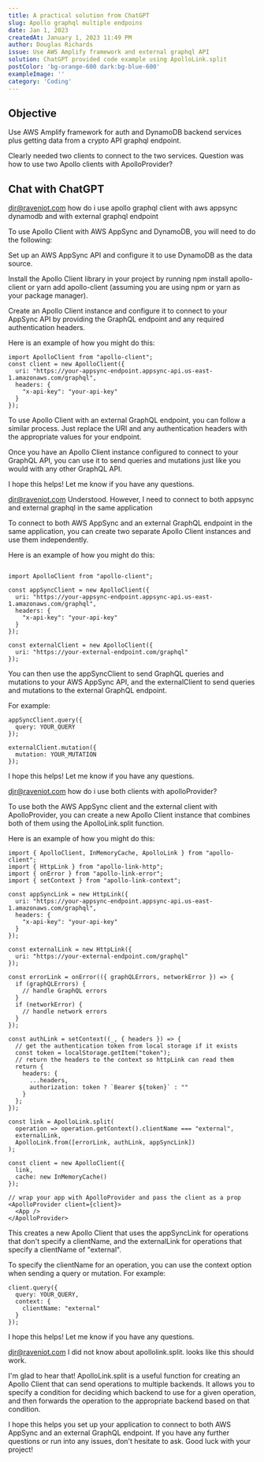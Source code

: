 ```yaml
---
title: A practical solution from ChatGPT
slug: Apollo graphql multiple endpoins
date: Jan 1, 2023
createdAt: January 1, 2023 11:49 PM
author: Douglas Richards
issue: Use AWS Amplify framework and external graphql API
solution: ChatGPT provided code example using ApolloLink.split
postColor: 'bg-orange-600 dark:bg-blue-600'
exampleImage: ''
category: 'Coding'
---
```


## Objective

Use AWS Amplify framework for auth and DynamoDB backend services plus getting data from a crypto API graphql endpoint.

Clearly needed two clients to connect to the two services. Question was how to use two Apollo clients with ApolloProvider?

## Chat with ChatGPT

djr@raveniot.com how do i use apollo graphql client with aws appsync dynamodb and with external graphql endpoint

To use Apollo Client with AWS AppSync and DynamoDB, you will need to do the following:

Set up an AWS AppSync API and configure it to use DynamoDB as the data source.

Install the Apollo Client library in your project by running npm install apollo-client or yarn add apollo-client (assuming you are using npm or yarn as your package manager).

Create an Apollo Client instance and configure it to connect to your AppSync API by providing the GraphQL endpoint and any required authentication headers.

Here is an example of how you might do this:

```
import ApolloClient from "apollo-client";
const client = new ApolloClient({
  uri: "https://your-appsync-endpoint.appsync-api.us-east-1.amazonaws.com/graphql",
  headers: {
    "x-api-key": "your-api-key"
  }
});
```

To use Apollo Client with an external GraphQL endpoint, you can follow a similar process. Just replace the URI and any authentication headers with the appropriate values for your endpoint.

Once you have an Apollo Client instance configured to connect to your GraphQL API, you can use it to send queries and mutations just like you would with any other GraphQL API.

I hope this helps! Let me know if you have any questions.

djr@raveniot.com Understood. However, I need to connect to both appsync and external graphql in the same application

To connect to both AWS AppSync and an external GraphQL endpoint in the same application, you can create two separate Apollo Client instances and use them independently.

Here is an example of how you might do this:

```

import ApolloClient from "apollo-client";

const appSyncClient = new ApolloClient({
  uri: "https://your-appsync-endpoint.appsync-api.us-east-1.amazonaws.com/graphql",
  headers: {
    "x-api-key": "your-api-key"
  }
});

const externalClient = new ApolloClient({
  uri: "https://your-external-endpoint.com/graphql"
});
```

You can then use the appSyncClient to send GraphQL queries and mutations to your AWS AppSync API, and the externalClient to send queries and mutations to the external GraphQL endpoint.

For example:

```
appSyncClient.query({
  query: YOUR_QUERY
});

externalClient.mutation({
  mutation: YOUR_MUTATION
});
```

I hope this helps! Let me know if you have any questions.

djr@raveniot.com how do i use both clients with apolloProvider?

To use both the AWS AppSync client and the external client with ApolloProvider, you can create a new Apollo Client instance that combines both of them using the ApolloLink.split function.

Here is an example of how you might do this:

```
import { ApolloClient, InMemoryCache, ApolloLink } from "apollo-client";
import { HttpLink } from "apollo-link-http";
import { onError } from "apollo-link-error";
import { setContext } from "apollo-link-context";

const appSyncLink = new HttpLink({
  uri: "https://your-appsync-endpoint.appsync-api.us-east-1.amazonaws.com/graphql",
  headers: {
    "x-api-key": "your-api-key"
  }
});

const externalLink = new HttpLink({
  uri: "https://your-external-endpoint.com/graphql"
});

const errorLink = onError(({ graphQLErrors, networkError }) => {
  if (graphQLErrors) {
    // handle GraphQL errors
  }
  if (networkError) {
    // handle network errors
  }
});

const authLink = setContext((_, { headers }) => {
  // get the authentication token from local storage if it exists
  const token = localStorage.getItem("token");
  // return the headers to the context so httpLink can read them
  return {
    headers: {
      ...headers,
      authorization: token ? `Bearer ${token}` : ""
    }
  };
});

const link = ApolloLink.split(
  operation => operation.getContext().clientName === "external",
  externalLink,
  ApolloLink.from([errorLink, authLink, appSyncLink])
);

const client = new ApolloClient({
  link,
  cache: new InMemoryCache()
});

// wrap your app with ApolloProvider and pass the client as a prop
<ApolloProvider client={client}>
  <App />
</ApolloProvider>

```

This creates a new Apollo Client that uses the appSyncLink for operations that don't specify a clientName, and the externalLink for operations that specify a clientName of "external".

To specify the clientName for an operation, you can use the context option when sending a query or mutation. For example:

```
client.query({
  query: YOUR_QUERY,
  context: {
    clientName: "external"
  }
});
```

I hope this helps! Let me know if you have any questions.

djr@raveniot.com I did not know about apollolink.split. looks like this should work.

I'm glad to hear that! ApolloLink.split is a useful function for creating an Apollo Client that can send operations to multiple backends. It allows you to specify a condition for deciding which backend to use for a given operation, and then forwards the operation to the appropriate backend based on that condition.

I hope this helps you set up your application to connect to both AWS AppSync and an external GraphQL endpoint. If you have any further questions or run into any issues, don't hesitate to ask. Good luck with your project!
